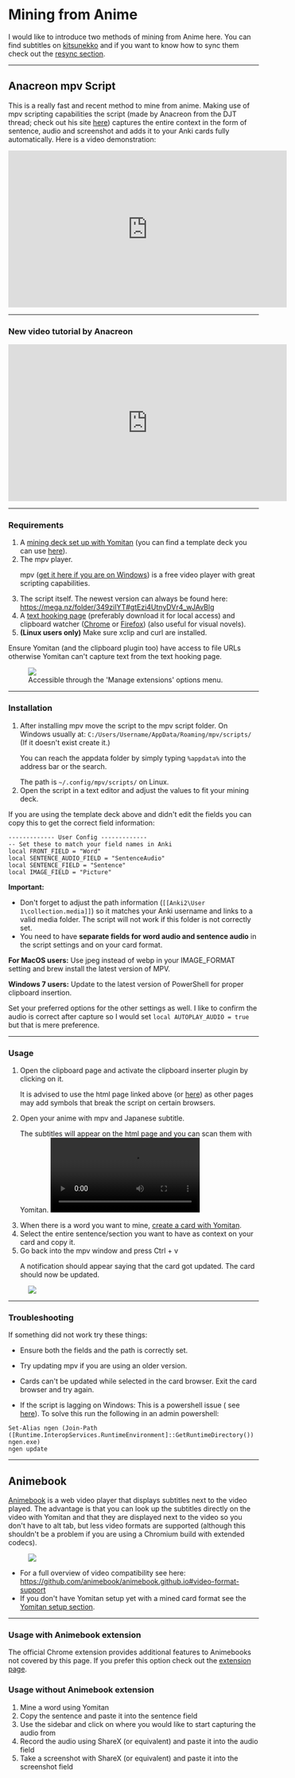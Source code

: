 # Mining from Anime

I would like to introduce two methods of mining from Anime here. You can find subtitles
on [kitsunekko](https://kitsunekko.net/dirlist.php?dir=subtitles%2Fjapanese%2F) and if you want to know how to sync them
check out the [resync section](subtitles.md).

---

## Anacreon mpv Script

This is a really fast and recent method to mine from anime. Making use of mpv scripting capabilities the script (made by
Anacreon from the DJT thread; check out his site <a href="https://anacreondjt.gitlab.io/">here</a>) captures the entire
context in the form of sentence, audio and screenshot and adds it to your Anki cards fully automatically. Here is a
video demonstration:

<iframe width="560" height="315" src="https://www.youtube.com/embed/M4t7HYS73ZQ" frameborder="0" allow="accelerometer; autoplay; clipboard-write; encrypted-media; gyroscope; picture-in-picture" allowfullscreen></iframe>

---

### New video tutorial by Anacreon

<iframe width="560" height="315" src="https://www.youtube.com/embed/wSexzzsJSqA" frameborder="0" allow="accelerometer; autoplay; clipboard-write; encrypted-media; gyroscope; picture-in-picture" allowfullscreen></iframe>

---

### Requirements

1. A [mining deck set up with Yomitan](yomichansetup.md) (you can find a template deck you can
   use [here](https://ankiweb.net/shared/info/151553357)).
2. The mpv player. <p>mpv ([get it here if you are on Windows](https://mpv.io/)) is a free video player with great scripting capabilities.</p>
3. The script itself. The newest version can always be found
   here: <https://mega.nz/folder/349ziIYT#gtEzi4UtnyDVr4_wJAvBlg>
4. A <a href="https://anacreondjt.gitlab.io/docs/texthooker/">text hooking page</a> (preferably download it for local
   access) and clipboard
   watcher ([Chrome](https://chrome.google.com/webstore/detail/clipboard-inserter/deahejllghicakhplliloeheabddjajm)
   or [Firefox](https://addons.mozilla.org/ja/firefox/addon/clipboard-inserter/)) (also useful for visual novels).
5. **(Linux users only)** Make sure xclip and curl are installed.

Ensure Yomitan (and the clipboard plugin too) have access to file URLs otherwise Yomitan can't capture text from the
text hooking page.
<figure>
  <img src="../images/yomichanaccess.jpg"/>
  <figcaption>Accessible through the 'Manage extensions' options menu.</figcaption>
</figure>


---

### Installation

1. After installing mpv move the script to the mpv script folder. On Windows usually
   at: `C:/Users/Username/AppData/Roaming/mpv/scripts/` (If it doesn't exist create it.) <p>You can reach the appdata
   folder by simply typing `%appdata%` into the address bar or the search.</p> The path is `~/.config/mpv/scripts/` on
   Linux.
2. Open the script in a text editor and adjust the values to fit your mining deck.

If you are using the template deck above and didn't edit the fields you can copy this to get the correct field
information:

```
------------- User Config -------------
-- Set these to match your field names in Anki
local FRONT_FIELD = "Word"
local SENTENCE_AUDIO_FIELD = "SentenceAudio"
local SENTENCE_FIELD = "Sentence"
local IMAGE_FIELD = "Picture"
```

**Important:**

- Don't forget to adjust the path information (`[[Anki2\User 1\collection.media]]`) so it matches your Anki username
  and links to a valid media folder. The script will not work if this folder is not correctly set.
- You need to have **separate fields for word audio and sentence audio** in the script settings and on your card format.

**For MacOS users:**
Use jpeg instead of webp in your IMAGE_FORMAT setting and brew install the latest version of MPV.

**Windows 7 users:**
Update to the latest version of PowerShell for proper clipboard insertion.

Set your preferred options for the other settings as well. I like to confirm the audio is correct after capture so I
would set `local AUTOPLAY_AUDIO = true` but that is mere preference.

---

### Usage

1. Open the clipboard page and activate the clipboard inserter plugin by clicking on it. <p>It is advised to use the
   html page linked above (or <a href="/assets/hZ4sawL4.html" download>here</a>) as other pages may add symbols that
   break the script on certain browsers.</p>
2. Open your anime with mpv and Japanese subtitle. <p>The subtitles will appear on the html page and you can scan them
   with Yomitan.
   <video controls>
    <source src="../video/clipboardmpv.mp4" type="video/mp4">
    Your browser does not support the video tag.
    </video>
3. When there is a word you want to mine, [create a card with Yomitan](yomichansetup.md).
4. Select the entire sentence/section you want to have as context on your card and copy it.
5. Go back into the mpv window and press Ctrl + v <p>A notification should appear saying that the card got updated. The
   card should now be updated.

<figure>
  <img src="../images/confirmmessage.jpg"/>
</figure>

---

### Troubleshooting

If something did not work try these things:

- Ensure both the fields and the path is correctly set.
- Try updating mpv if you are using an older version.
- Cards can't be updated while selected in the card browser. Exit the card browser and try again.

- If the script is lagging on Windows: This is a powershell issue (
  see [here](https://www.reddit.com/r/PowerShell/comments/6a6gnd/powershell_console_is_slow_to_start/)). To solve this
  run the following in an admin powershell:

```
Set-Alias ngen (Join-Path ([Runtime.InteropServices.RuntimeEnvironment]::GetRuntimeDirectory()) ngen.exe)
ngen update
```

---

## Animebook

[Animebook](https://github.com/animebook/animebook.github.io) is a web video player that displays subtitles next to the
video played. The advantage is that you can look up the subtitles directly on the video with Yomitan and that they are
displayed next to the video so you don't have to alt tab, but less video formats are supported (although this shouldn't
be a problem if you are using a Chromium build with extended codecs).

<figure>
  <img src="https://raw.githubusercontent.com/animebook/animebook.github.io/master/screencapture.gif"/>
</figure>

- For a full overview of video compatibility see
  here: <https://github.com/animebook/animebook.github.io#video-format-support>
- If you don't have Yomitan setup yet with a mined card format see the [Yomitan setup section](yomichansetup.md).

---

### Usage with Animebook extension

The official Chrome extension provides additional features to Animebooks not covered by this page. If you prefer this
option check out
the [extension page](https://chrome.google.com/webstore/detail/animebook-anki-export/ohcbgkombhgcbjcikjlgdmjkpibafppa).

### Usage without Animebook extension

1. Mine a word using Yomitan
2. Copy the sentence and paste it into the sentence field
3. Use the sidebar and click on where you would like to start capturing the audio from
4. Record the audio using ShareX (or equivalent) and paste it into the audio field
5. Take a screenshot with ShareX (or equivalent) and paste it into the screenshot field